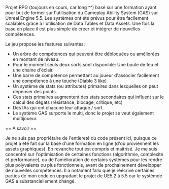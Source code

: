 Projet RPG (toujours en cours, car long ^^) basé sur une formation ayant pour but de former sur l'utilisation du Gameplay Ability System (GAS) sur Unreal Engine 5.5.
Les systèmes ont été prévus pour être facilement scalables grâce à l'utilisation de Data Tables et Data Assets. Une fois la base en place il est plus simple de créer et intégrer de nouvelles compétences.

Le jeu propose les features suivantes:
- Un arbre de compétences qui peuvent être débloquées ou améliorées en montant de niveau.
- Pour le moment seuls deux sorts sont disponible: Une boule de feu et une chaine d'éclair.
- Une barre de compétence permettant au joueur d'associer facilement une compétence à une touche (Diablo 3 like)
- Un système de stats (ou attributes) primaires dans lesquelles on peut dépenser des points.
- Ces stats primaires augmentent des stats secondaires qui influent sur le calcul des dégats (résistance, blocage, critique, etc)
- Des IAs qui ont chacune leur attaque / sort.
- Le système GAS surporte le multi, donc le projet se veut également multijoueur.

== A savoir ==

Je ne suis pas propriétaire de l'entièreté du code présent ici, puisque ce projet a été fait sur la base d'une formation en ligne (d'où proviennent les assets graphiques). En revanche tout est compris et maîtrisé.
Je me suis concentré sur l'optimisation de certaines fonctions (algorithmie, complexité et performance), ou de l'amélioration de certains systèmes pour les rendre plus polyvalents ou plus fonctionnels, avant de prochainement développer de nouvelles compétences.
Il a notament fallu que je réécrive certaines parties de mon code en upgradant le projet de UE5.2 à 5.5 car le systèmde GAS a substanciellement changé.
